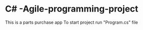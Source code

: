 # C# -Agile-programming-project
This is a parts purchase app
To start project run "Program.cs" file
